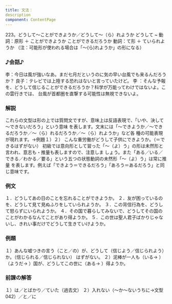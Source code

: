 ```yaml
---
title: 文法：
description
component: ContentPage
---
```



223。どうして～ことができようか／どうして～（ら）れようか
どうして ~ 動詞：原形 ＋ ことができようか
ことができるだろうか
動詞：て形 ＋ ていられようか
（注：可能形が使われる場合は「～(ら)れようか」の形になる）
### ♪会話♪
李：今日は風が強いなあ。まだ七月だというのに気の早い台風でも来るんだろうか？
良子：テレビでは上陸する恐れはないと言っていたけど。
李 ：そんな予報を、どうして信じることができるだろうか？科学が万能ってわけではないよ。この雲行きでは、 台風が首都圏を直撃する可能性は無視できないよ。
### 解説
これらの文型は形の上では質問文ですが、意味上は反語表現で、「いや、決して～できないだろう」という意味 を表します。文末には「～できようか／～できるだろうか／～（ら）れるだろうか／～（ら）れようか」など各 種の可能表現が現れます。→例題１）２）
こんな重労働がどうして子供にできようか。（＝できるはずがない） 初級では意向形として習った「～（よ）う」の形は未然形と言われ、意志も・推量も表しますので、注意しま
しょう。また「ある／いる／できる／わかる／要る」という五つの状態動詞の未然形「～（よ）う」は常に推量 を表します。例えば「できよう＝できるだろう」「あろう＝あるだろう」と同じ意味です。
### 例文
１．どうしてあの日のことを忘れることができようか。
２．友が困っているのを、どうして見て見ぬふりをしていられようか。
３．この背信行為を、どうして怒らずにいられようか。
４．その国で暮らしてみないで、どうしてその国のことがわかるなんてことがあり得ようか。
５．この世は聖人君子ばかりじゃないし、きれい事だけでどうして生きていけようか。
### 例題
１）あんな嘘つきの言う（こと／の）が、どうして（信じよう／信じられよう）か。（信じられる／信じられない）
はずがない。
２）泥棒が一人も（いる→ ）（ようだ→ ）国が、どうしてこの世に（ある→ ）得ようか。
### 前課の解答
１）は／とばかり／ていた（過去文）
２）入れない（～か～ないうちに→文型042）／と／に
